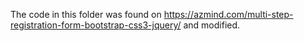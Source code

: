 The code in this folder was found on https://azmind.com/multi-step-registration-form-bootstrap-css3-jquery/ and modified.
